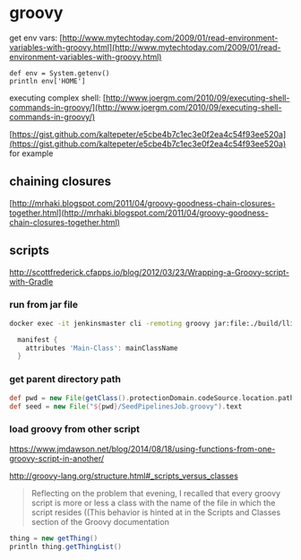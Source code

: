 # groovy

get env vars: [http://www.mytechtoday.com/2009/01/read-environment-variables-with-groovy.html](http://www.mytechtoday.com/2009/01/read-environment-variables-with-groovy.html)

```text
def env = System.getenv()
println env['HOME']
```

executing complex shell: [http://www.joergm.com/2010/09/executing-shell-commands-in-groovy/](http://www.joergm.com/2010/09/executing-shell-commands-in-groovy/)

[https://gist.github.com/kaltepeter/e5cbe4b7c1ec3e0f2ea4c54f93ee520a](https://gist.github.com/kaltepeter/e5cbe4b7c1ec3e0f2ea4c54f93ee520a) for example

## chaining closures

[http://mrhaki.blogspot.com/2011/04/groovy-goodness-chain-closures-together.html](http://mrhaki.blogspot.com/2011/04/groovy-goodness-chain-closures-together.html)

## scripts

http://scottfrederick.cfapps.io/blog/2012/03/23/Wrapping-a-Groovy-script-with-Gradle

### run from jar file

```bash
docker exec -it jenkinsmaster cli -remoting groovy jar:file:./build/llibs/jenkins-1.0-sources.jar'!'/ConfigureSlaveNode.groovy
```

```groovy
  manifest {
    attributes 'Main-Class': mainClassName
  }
  ```

### get parent directory path

```groovy
def pwd = new File(getClass().protectionDomain.codeSource.location.path).parent
def seed = new File("${pwd}/SeedPipelinesJob.groovy").text
```

### load groovy from other script

https://www.jmdawson.net/blog/2014/08/18/using-functions-from-one-groovy-script-in-another/

http://groovy-lang.org/structure.html#_scripts_versus_classes

> Reflecting on the problem that evening, I recalled that every groovy script is more or less a class with the name of the file in which the script resides ((This behavior is hinted at in the Scripts and Classes section of the Groovy documentation

```groovy
thing = new getThing()
println thing.getThingList()
```
